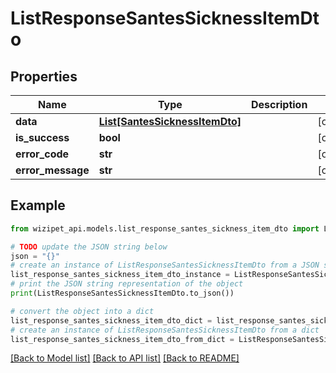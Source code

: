# ListResponseSantesSicknessItemDto


## Properties

Name | Type | Description | Notes
------------ | ------------- | ------------- | -------------
**data** | [**List[SantesSicknessItemDto]**](SantesSicknessItemDto.md) |  | [optional] 
**is_success** | **bool** |  | [optional] 
**error_code** | **str** |  | [optional] 
**error_message** | **str** |  | [optional] 

## Example

```python
from wizipet_api.models.list_response_santes_sickness_item_dto import ListResponseSantesSicknessItemDto

# TODO update the JSON string below
json = "{}"
# create an instance of ListResponseSantesSicknessItemDto from a JSON string
list_response_santes_sickness_item_dto_instance = ListResponseSantesSicknessItemDto.from_json(json)
# print the JSON string representation of the object
print(ListResponseSantesSicknessItemDto.to_json())

# convert the object into a dict
list_response_santes_sickness_item_dto_dict = list_response_santes_sickness_item_dto_instance.to_dict()
# create an instance of ListResponseSantesSicknessItemDto from a dict
list_response_santes_sickness_item_dto_from_dict = ListResponseSantesSicknessItemDto.from_dict(list_response_santes_sickness_item_dto_dict)
```
[[Back to Model list]](../README.md#documentation-for-models) [[Back to API list]](../README.md#documentation-for-api-endpoints) [[Back to README]](../README.md)


